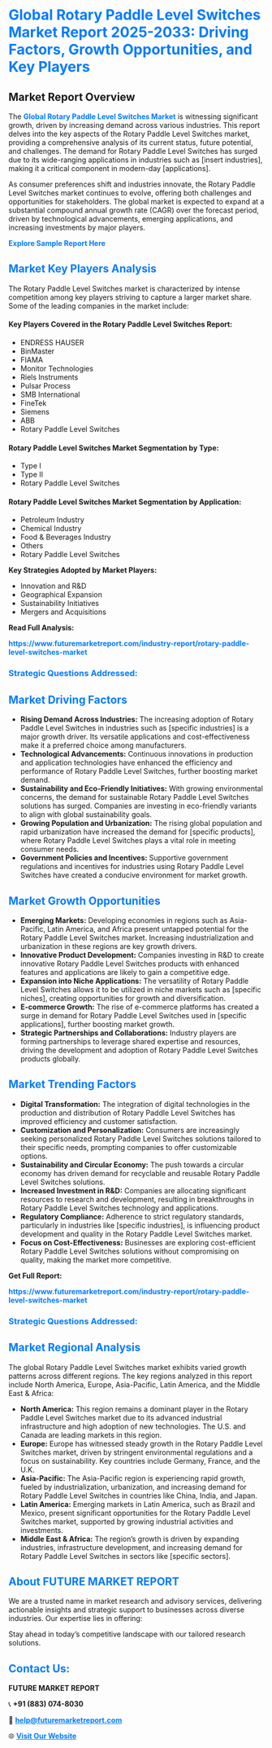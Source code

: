 <h1 style="color: #007BFF;">Global Rotary Paddle Level Switches Market Report 2025-2033: Driving Factors, Growth Opportunities, and Key Players</h1>

<section id="overview">
<h2>Market Report Overview</h2>
<p>The <a href="https://www.futuremarketreport.com/industry-report/rotary-paddle-level-switches-market" style="color: #007BFF; text-decoration: none;"><strong>Global Rotary Paddle Level Switches Market</strong></a> is witnessing significant growth, driven by increasing demand across various industries. This report delves into the key aspects of the Rotary Paddle Level Switches market, providing a comprehensive analysis of its current status, future potential, and challenges. The demand for Rotary Paddle Level Switches has surged due to its wide-ranging applications in industries such as [insert industries], making it a critical component in modern-day [applications].</p>
<p>As consumer preferences shift and industries innovate, the Rotary Paddle Level Switches market continues to evolve, offering both challenges and opportunities for stakeholders. The global market is expected to expand at a substantial compound annual growth rate (CAGR) over the forecast period, driven by technological advancements, emerging applications, and increasing investments by major players.</p>
</section>

<section id="overview">
<p><a href="https://www.futuremarketreport.com/request-sample/reportId=100906" style="color: #007BFF; text-decoration: none;"><strong>Explore Sample Report Here</strong></a></p>
</section>

<section id="key-players">
<h2 style="color: #007BFF;">Market Key Players Analysis</h2>
<p>The Rotary Paddle Level Switches market is characterized by intense competition among key players striving to capture a larger market share. Some of the leading companies in the market include:</p>
<h4>Key Players Covered in the Rotary Paddle Level Switches Report:</h4>
<ul><li>ENDRESS HAUSER</li><li>BinMaster</li><li>FIAMA</li><li>Monitor Technologies</li><li>Riels Instruments</li><li>Pulsar Process</li><li>SMB International</li><li>FineTek</li><li>Siemens</li><li>ABB</li><li>Rotary Paddle Level Switches</li></ul>
<h4>Rotary Paddle Level Switches Market Segmentation by Type:</h4>
<ul><li>Type I</li><li>Type II</li><li>Rotary Paddle Level Switches</li></ul>

<h4>Rotary Paddle Level Switches Market Segmentation by Application:</h4>
<ul><li>Petroleum Industry</li><li>Chemical Industry</li><li>Food &amp; Beverages Industry</li><li>Others</li><li>Rotary Paddle Level Switches</li></ul>
<p><strong>Key Strategies Adopted by Market Players:</strong></p>
<ul>
<li>Innovation and R&D</li>
<li>Geographical Expansion</li>
<li>Sustainability Initiatives</li>
<li>Mergers and Acquisitions</li>
</ul>
</section>

<section>
<p><strong>Read Full Analysis: </strong></p><a href="https://www.futuremarketreport.com/industry-report/rotary-paddle-level-switches-market" style="color: #007BFF; text-decoration: none;"><strong>https://www.futuremarketreport.com/industry-report/rotary-paddle-level-switches-market</strong></a>
<h3 style="color: #007BFF;">Strategic Questions Addressed:</h3>
</section>

<section id="driving-factors">
<h2 style="color: #007BFF;">Market Driving Factors</h2>
<ul>
<li><strong>Rising Demand Across Industries:</strong> The increasing adoption of Rotary Paddle Level Switches in industries such as [specific industries] is a major growth driver. Its versatile applications and cost-effectiveness make it a preferred choice among manufacturers.</li>
<li><strong>Technological Advancements:</strong> Continuous innovations in production and application technologies have enhanced the efficiency and performance of Rotary Paddle Level Switches, further boosting market demand.</li>
<li><strong>Sustainability and Eco-Friendly Initiatives:</strong> With growing environmental concerns, the demand for sustainable Rotary Paddle Level Switches solutions has surged. Companies are investing in eco-friendly variants to align with global sustainability goals.</li>
<li><strong>Growing Population and Urbanization:</strong> The rising global population and rapid urbanization have increased the demand for [specific products], where Rotary Paddle Level Switches plays a vital role in meeting consumer needs.</li>
<li><strong>Government Policies and Incentives:</strong> Supportive government regulations and incentives for industries using Rotary Paddle Level Switches have created a conducive environment for market growth.</li>
</ul>
</section>

<section id="growth-opportunities">
<h2 style="color: #007BFF;">Market Growth Opportunities</h2>
<ul>
<li><strong>Emerging Markets:</strong> Developing economies in regions such as Asia-Pacific, Latin America, and Africa present untapped potential for the Rotary Paddle Level Switches market. Increasing industrialization and urbanization in these regions are key growth drivers.</li>
<li><strong>Innovative Product Development:</strong> Companies investing in R&D to create innovative Rotary Paddle Level Switches products with enhanced features and applications are likely to gain a competitive edge.</li>
<li><strong>Expansion into Niche Applications:</strong> The versatility of Rotary Paddle Level Switches allows it to be utilized in niche markets such as [specific niches], creating opportunities for growth and diversification.</li>
<li><strong>E-commerce Growth:</strong> The rise of e-commerce platforms has created a surge in demand for Rotary Paddle Level Switches used in [specific applications], further boosting market growth.</li>
<li><strong>Strategic Partnerships and Collaborations:</strong> Industry players are forming partnerships to leverage shared expertise and resources, driving the development and adoption of Rotary Paddle Level Switches products globally.</li>
</ul>
</section>

<section id="trending-factors">
<h2 style="color: #007BFF;">Market Trending Factors</h2>
<ul>
<li><strong>Digital Transformation:</strong> The integration of digital technologies in the production and distribution of Rotary Paddle Level Switches has improved efficiency and customer satisfaction.</li>
<li><strong>Customization and Personalization:</strong> Consumers are increasingly seeking personalized Rotary Paddle Level Switches solutions tailored to their specific needs, prompting companies to offer customizable options.</li>
<li><strong>Sustainability and Circular Economy:</strong> The push towards a circular economy has driven demand for recyclable and reusable Rotary Paddle Level Switches solutions.</li>
<li><strong>Increased Investment in R&D:</strong> Companies are allocating significant resources to research and development, resulting in breakthroughs in Rotary Paddle Level Switches technology and applications.</li>
<li><strong>Regulatory Compliance:</strong> Adherence to strict regulatory standards, particularly in industries like [specific industries], is influencing product development and quality in the Rotary Paddle Level Switches market.</li>
<li><strong>Focus on Cost-Effectiveness:</strong> Businesses are exploring cost-efficient Rotary Paddle Level Switches solutions without compromising on quality, making the market more competitive.</li>
</ul>
</section>

<section>
<p><strong>Get Full Report: </strong></p><a href="https://www.futuremarketreport.com/industry-report/rotary-paddle-level-switches-market" style="color: #007BFF; text-decoration: none;"><strong>https://www.futuremarketreport.com/industry-report/rotary-paddle-level-switches-market</strong></a>
<h3 style="color: #007BFF;">Strategic Questions Addressed:</h3>
</section>


<section id="regional-analysis">
<h2 style="color: #007BFF;">Market Regional Analysis</h2>
<p>The global Rotary Paddle Level Switches market exhibits varied growth patterns across different regions. The key regions analyzed in this report include North America, Europe, Asia-Pacific, Latin America, and the Middle East & Africa:</p>
<ul>
<li><strong>North America:</strong> This region remains a dominant player in the Rotary Paddle Level Switches market due to its advanced industrial infrastructure and high adoption of new technologies. The U.S. and Canada are leading markets in this region.</li>
<li><strong>Europe:</strong> Europe has witnessed steady growth in the Rotary Paddle Level Switches market, driven by stringent environmental regulations and a focus on sustainability. Key countries include Germany, France, and the U.K.</li>
<li><strong>Asia-Pacific:</strong> The Asia-Pacific region is experiencing rapid growth, fueled by industrialization, urbanization, and increasing demand for Rotary Paddle Level Switches in countries like China, India, and Japan.</li>
<li><strong>Latin America:</strong> Emerging markets in Latin America, such as Brazil and Mexico, present significant opportunities for the Rotary Paddle Level Switches market, supported by growing industrial activities and investments.</li>
<li><strong>Middle East & Africa:</strong> The region’s growth is driven by expanding industries, infrastructure development, and increasing demand for Rotary Paddle Level Switches in sectors like [specific sectors].</li>
</ul>
</section>

<footer>
<h2 style="color: #007BFF;">About FUTURE MARKET REPORT</h2>
<p>We are a trusted name in market research and advisory services, delivering actionable insights and strategic support to businesses across diverse industries. Our expertise lies in offering:</p>

<p>Stay ahead in today’s competitive landscape with our tailored research solutions.</p>

<h2 style="color: #007BFF;">Contact Us:</h2>
<p><strong>FUTURE MARKET REPORT</strong></p>
<p>📞 <strong>+91 (883) 074-8030</strong></p>
<p>📧 <strong><a href="mailto:help@futuremarketreport.com" style="color: #007BFF;">help@futuremarketreport.com</a></strong></p>
<p>🌐 <strong><a href="https://www.futuremarketreport.com/" style="color: #007BFF;">Visit Our Website</a></strong></p>
</footer>